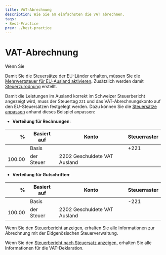 ```yaml
---
title: VAT-Abrechnung
description: Wie Sie am einfachsten die VAT abrechnen.
tags:
- Best-Practice
prev: ./best-practice
---
```


# VAT-Abrechnung

Wenn Sie 

Damit Sie die Steuersätze der EU-Länder erhalten, müssen Sie die [Mehrwertsteuer für EU-Ausland aktivieren](Finance%20Tax.md#Mehrwertsteuer%20für%20EU-Ausland%20aktivieren). Zusätzlich werden damit [Steuerzurodnung](Finance%20Tax.md#Steuerzurodnung%20anzeigen) erstellt.

Damit die Leistungen im Ausland korrekt im Schweizer Steuerbericht angezeigt wird, muss der Steuertag `221` und das VAT-Abrechnungskonto auf den EU-Steuersätzen festgelegt werden. Dazu können Sie die [Steuersätze anpassen](Finance%20Tax.md#Steuersatz%20anpassen) anhand dieses Beispiel anpassen:

* **Verteilung für Rechnungen**:

|      % | Basiert auf | Konto                        | Steuerraster |
| ------:| ----------- | ---------------------------- | ------------ |
|        | Basis       |                              | +221         |
| 100.00 | der Steuer  | 2202 Geschuldete VAT Ausland |              |

* **Verteilung für Gutschriften**:

|      % | Basiert auf | Konto                        | Steuerraster |
| ------:| ----------- | ---------------------------- | ------------ |
|        | Basis       |                              | -221         |
| 100.00 | der Steuer  | 2202 Geschuldete VAT Ausland |              |


Wenn Sie den [Steuerbericht anzeigen](Finance%20Reports.md#Steuerbericht%20anzeigen), erhalten Sie alle Informationen zur Abrechnung mit der Eidgenösischen Steuerverwaltung.

Wenn Sie den [Steuerbericht nach Steuersatz anzeigen](Finance%20Reports.md#Steuerbericht%20nach%20Steuersatz%20anzeigen), erhalten Sie alle Informationen für die VAT-Deklaration.